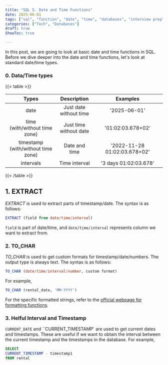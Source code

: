 ```yaml
---
title: "SQL 5. Date and Time Functions"
date: 2025-06-01
tags: ["sql", "function", "date", "time", "databases", "interview prep"]
categories: ["Tech", "Databases"]
draft: true
ShowToc: true

---
```


In this post, we are going to look at basic date and time functions in SQL. Before we dive deeper into the date and time functions, let's look at standard date/time types.

### 0. Data/Time types
{{< table >}}

| Types                               | Description            | Examples                         |
|:------------------------------------:|:----------------------------:|:---------------------------------:|
| date                                | Just date <br> without time | '2025-06-01'                |
| time <br> (with/without time zone)  | Just time <br> without date | '01:02:03.678+02'           |
| timestamp <br> (with/without time zone) | Date and time      | '2022-11-28 01:02:03.678+02'     |
| intervals                           | Time interval           | '3 days 01:02:03.678'           |
{{< /table >}}

## 1. EXTRACT
*EXTRACT* is used to extract parts of timestamp/date. The syntax is as follows:

``` sql
EXTRACT (field from date/time/interval)
```
`field` is part of date/time, and `date/time/interval` represents column we want to extract from.

### 2. TO_CHAR

*TO_CHAR* is used to get custom formats for timestamp/date/numbers. The output type is always text. The syntax is as follows:
``` sql
TO_CHAR (date/time/interval/number, custom format)
```
For example,
``` sql
TO_CHAR (rental_date, 'MM-YYYY')
```
For the specific formatted strings, refer to the [official webpage for formatting functions](https://www.postgresql.org/docs/current/functions-formatting.html).

### 3. Helful Interval and Timestamp
`CURRENT_DATE` and ``CURRENT_TIMESTAMP` are used to get current dates and timestamps. These are useful if we want to obtain the interval between the current timestamp and the timestamps in the database. For example,
``` sql
SELECT
CURRENT_TIMESTAMP - timestamp1
fROM rental
```
